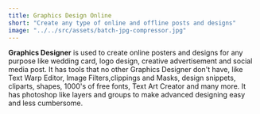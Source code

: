 ```yaml
---
title: Graphics Design Online
short: "Create any type of online and offline posts and designs"
image: "../../src/assets/batch-jpg-compressor.jpg"
---
```


**Graphics Designer** is used to create online posters and designs for any purpose like wedding card, logo design, creative advertisement and social media post. It has tools that no other Graphics Designer don't have, like Text Warp Editor, Image Filters,clippings and Masks, design snippets, cliparts, shapes, 1000's of free fonts, Text Art Creator and many more. It has photoshop like layers and groups to make advanced designing easy and less cumbersome.
